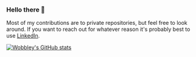 ### Hello there 👋
Most of my contributions are to private repositories, but feel free to look around. If you want to reach out for whatever reason it's probably best to use [LinkedIn](https://www.linkedin.com/in/deanlozo/).

[![Wobbley's GitHub stats](https://github-readme-stats.vercel.app/api?username=wobbley&count_private=true&theme=dracula&show_icons=true)](https://github.com/anuraghazra/github-readme-stats)


